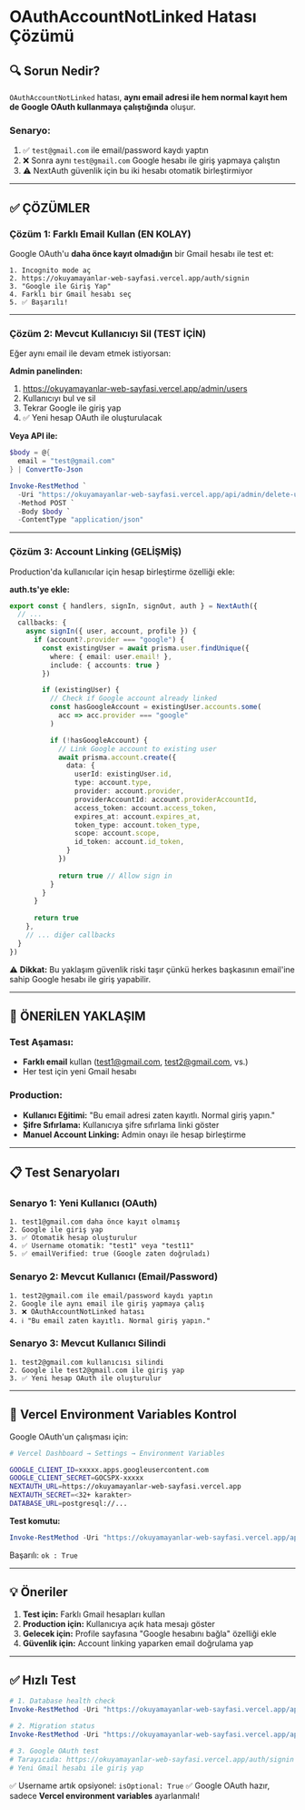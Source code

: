 # OAuthAccountNotLinked Hatası Çözümü

## 🔍 Sorun Nedir?

`OAuthAccountNotLinked` hatası, **aynı email adresi ile hem normal kayıt hem de Google OAuth kullanmaya çalıştığında** oluşur.

### Senaryo:
1. ✅ `test@gmail.com` ile email/password kaydı yaptın
2. ❌ Sonra aynı `test@gmail.com` Google hesabı ile giriş yapmaya çalıştın
3. ⚠️ NextAuth güvenlik için bu iki hesabı otomatik birleştirmiyor

---

## ✅ ÇÖZÜMLER

### Çözüm 1: Farklı Email Kullan (EN KOLAY)

Google OAuth'u **daha önce kayıt olmadığın** bir Gmail hesabı ile test et:

```
1. Incognito mode aç
2. https://okuyamayanlar-web-sayfasi.vercel.app/auth/signin
3. "Google ile Giriş Yap"
4. Farklı bir Gmail hesabı seç
5. ✅ Başarılı!
```

---

### Çözüm 2: Mevcut Kullanıcıyı Sil (TEST İÇİN)

Eğer aynı email ile devam etmek istiyorsan:

**Admin panelinden:**
1. https://okuyamayanlar-web-sayfasi.vercel.app/admin/users
2. Kullanıcıyı bul ve sil
3. Tekrar Google ile giriş yap
4. ✅ Yeni hesap OAuth ile oluşturulacak

**Veya API ile:**
```powershell
$body = @{
  email = "test@gmail.com"
} | ConvertTo-Json

Invoke-RestMethod `
  -Uri "https://okuyamayanlar-web-sayfasi.vercel.app/api/admin/delete-user-for-oauth" `
  -Method POST `
  -Body $body `
  -ContentType "application/json"
```

---

### Çözüm 3: Account Linking (GELİŞMİŞ)

Production'da kullanıcılar için hesap birleştirme özelliği ekle:

**auth.ts'ye ekle:**
```typescript
export const { handlers, signIn, signOut, auth } = NextAuth({
  // ...
  callbacks: {
    async signIn({ user, account, profile }) {
      if (account?.provider === "google") {
        const existingUser = await prisma.user.findUnique({
          where: { email: user.email! },
          include: { accounts: true }
        })

        if (existingUser) {
          // Check if Google account already linked
          const hasGoogleAccount = existingUser.accounts.some(
            acc => acc.provider === "google"
          )

          if (!hasGoogleAccount) {
            // Link Google account to existing user
            await prisma.account.create({
              data: {
                userId: existingUser.id,
                type: account.type,
                provider: account.provider,
                providerAccountId: account.providerAccountId,
                access_token: account.access_token,
                expires_at: account.expires_at,
                token_type: account.token_type,
                scope: account.scope,
                id_token: account.id_token,
              }
            })
            
            return true // Allow sign in
          }
        }
      }
      
      return true
    },
    // ... diğer callbacks
  }
})
```

⚠️ **Dikkat:** Bu yaklaşım güvenlik riski taşır çünkü herkes başkasının email'ine sahip Google hesabı ile giriş yapabilir.

---

## 🎯 ÖNERİLEN YAKLAŞIM

### Test Aşaması:
- **Farklı email** kullan (test1@gmail.com, test2@gmail.com, vs.)
- Her test için yeni Gmail hesabı

### Production:
- **Kullanıcı Eğitimi:** "Bu email adresi zaten kayıtlı. Normal giriş yapın."
- **Şifre Sıfırlama:** Kullanıcıya şifre sıfırlama linki göster
- **Manuel Account Linking:** Admin onayı ile hesap birleştirme

---

## 📋 Test Senaryoları

### Senaryo 1: Yeni Kullanıcı (OAuth)
```
1. test1@gmail.com daha önce kayıt olmamış
2. Google ile giriş yap
3. ✅ Otomatik hesap oluşturulur
4. ✅ Username otomatik: "test1" veya "test11"
5. ✅ emailVerified: true (Google zaten doğruladı)
```

### Senaryo 2: Mevcut Kullanıcı (Email/Password)
```
1. test2@gmail.com ile email/password kaydı yaptın
2. Google ile aynı email ile giriş yapmaya çalış
3. ❌ OAuthAccountNotLinked hatası
4. ℹ️ "Bu email zaten kayıtlı. Normal giriş yapın."
```

### Senaryo 3: Mevcut Kullanıcı Silindi
```
1. test2@gmail.com kullanıcısı silindi
2. Google ile test2@gmail.com ile giriş yap
3. ✅ Yeni hesap OAuth ile oluşturulur
```

---

## 🔧 Vercel Environment Variables Kontrol

Google OAuth'un çalışması için:

```bash
# Vercel Dashboard → Settings → Environment Variables

GOOGLE_CLIENT_ID=xxxxx.apps.googleusercontent.com
GOOGLE_CLIENT_SECRET=GOCSPX-xxxxx
NEXTAUTH_URL=https://okuyamayanlar-web-sayfasi.vercel.app
NEXTAUTH_SECRET=<32+ karakter>
DATABASE_URL=postgresql://...
```

**Test komutu:**
```powershell
Invoke-RestMethod -Uri "https://okuyamayanlar-web-sayfasi.vercel.app/api/health/db"
```

Başarılı: `ok : True`

---

## 💡 Öneriler

1. **Test için:** Farklı Gmail hesapları kullan
2. **Production için:** Kullanıcıya açık hata mesajı göster
3. **Gelecek için:** Profile sayfasına "Google hesabını bağla" özelliği ekle
4. **Güvenlik için:** Account linking yaparken email doğrulama yap

---

## ✅ Hızlı Test

```powershell
# 1. Database health check
Invoke-RestMethod -Uri "https://okuyamayanlar-web-sayfasi.vercel.app/api/health/db"

# 2. Migration status
Invoke-RestMethod -Uri "https://okuyamayanlar-web-sayfasi.vercel.app/api/migrations/username-optional"

# 3. Google OAuth test
# Tarayıcıda: https://okuyamayanlar-web-sayfasi.vercel.app/auth/signin
# Yeni Gmail hesabı ile giriş yap
```

✅ Username artık opsiyonel: `isOptional: True`
✅ Google OAuth hazır, sadece **Vercel environment variables** ayarlanmalı!
